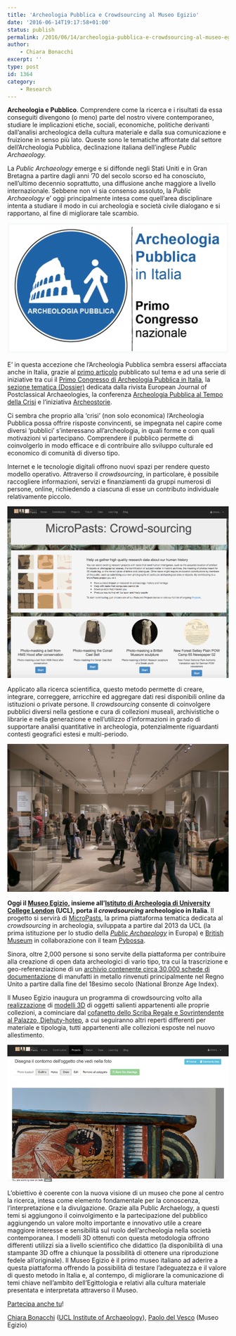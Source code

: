 ```yaml
---
title: 'Archeologia Pubblica e Crowdsourcing al Museo Egizio'
date: '2016-06-14T19:17:58+01:00'
status: publish
permalink: /2016/06/14/archeologia-pubblica-e-crowdsourcing-al-museo-egizio
author: 
    - Chiara Bonacchi
excerpt: ''
type: post
id: 1364
category:
    - Research
---
```

**Archeologia e Pubblico**. Comprendere come la ricerca e i risultati da essa conseguiti divengono (o meno) parte del nostro vivere contemporaneo, studiare le implicazioni etiche, sociali, economiche, politiche derivanti dall’analisi archeologica della cultura materiale e dalla sua comunicazione e fruizione in senso più lato. Queste sono le tematiche affrontate dal settore dell’Archeologia Pubblica, declinazione italiana dell’inglese *Public Archaeology.*

La *Public Archaeology* emerge e si diffonde negli Stati Uniti e in Gran Bretagna a partire dagli anni ’70 del secolo scorso ed ha conosciuto, nell’ultimo decennio soprattutto, una diffusione anche maggiore a livello internazionale. Sebbene non vi sia consenso assoluto, la *Public Archaeology* e’ oggi principalmente intesa come quell’area disciplinare intenta a studiare il modo in cui archeologia e società civile dialogano e si rapportano, al fine di migliorare tale scambio.

![Screen Shot 2016-06-02 at 20.10.03](../../../../uploads/2016/06/Screen-Shot-2016-06-02-at-20.10.03.png) 

E’ in questa accezione che l’Archeologia Pubblica sembra essersi affacciata anche in Italia, grazie al [primo articolo](https://www.academia.edu/3510477/Archeologia_pubblica_in_Italia._Origini_e_prospettive_di_un_nuovo_settore_disciplinare_2009_) pubblicato sul tema e ad una serie di iniziative tra cui il [Primo Congresso di Archeologia Pubblica in Italia](http://www.archeopubblica2012.it), la [sezione tematica (Dossier)](http://www.postclassical.it/PCA_vol.2.html) dedicata dalla rivista European Journal of Postclassical Archaeologies, la conferenza [Archeologia Pubblica al Tempo della Crisi](http://edipuglia.it/articoli/archeologia-pubblica-al-tempo-della-crisi/) e l’iniziativa [Archeostorie](http://www.archeostorie.it).

Ci sembra che proprio alla ‘crisi’ (non solo economica) l’Archeologia Pubblica possa offrire risposte convincenti, se impegnata nel capire come diversi ‘pubblici’ s’interessano all’archeologia, in quali forme e con quali motivazioni vi partecipano. Comprendere il pubblico permette di coinvolgerlo in modo efficace e di contribuire allo sviluppo culturale ed economico di comunità di diverso tipo.

Internet e le tecnologie digitali offrono nuovi spazi per rendere questo modello operativo. Attraverso il *crowdsourcing*, in particolare, è possibile raccogliere informazioni, servizi e finanziamenti da gruppi numerosi di persone, online, richiedendo a ciascuna di esse un contributo individuale relativamente piccolo.

![La piattaforma di crowdsourcing MicroPasts.](../../../../uploads/2016/06/Screen-Shot-2016-06-14-at-20.40.48.png) 

Applicato alla ricerca scientifica, questo metodo permette di creare, integrare, correggere, arricchire ed aggregare dati resi disponibili online da istituzioni o private persone. Il *crowdsourcing* consente di coinvolgere pubblici diversi nella gestione e cura di collezioni museali, archivistiche o librarie e nella generazione e nell’utilizzo d’informazioni in grado di supportare analisi quantitative in archeologia, potenzialmente riguardanti contesti geografici estesi e multi-periodo.

![Museo Egizio, Torino.](../../../../uploads/2016/06/Museo-Egizio-nuove-sale.jpg) 

**Oggi il [Museo Egizio](http://www.museoegizio.it), insieme all’[Istituto di Archeologia di University College London](http://www.ucl.ac.uk/archaeology) (UCL), porta il *crowdsourcing* archeologico in Italia**. Il progetto si servirà di [MicroPasts](http://crowdsourced.micropasts.org), la prima piattaforma tematica dedicata al *crowdsourcing* in archeologia, sviluppata a partire dal 2013 da UCL (la prima istituzione per lo studio della *[Public Archaeology](http://www.ucl.ac.uk/archaeology/research/tags/publicarchaeology)* in Europa) e [British Museum](http://www.britishmuseum.org) in collaborazione con il team [Pybossa](http://pybossa.com).

Sinora, oltre 2,000 persone si sono servite della piattaforma per contribuire alla creazione di open data archeologici di vario tipo, tra cui la trascrizione e geo-referenziazione di un [archivio contenente circa 30,000 schede di documentazione](https://blog.micropasts.org/2014/04/30/preparing-the-index/) di manufatti in metallo rinvenuti principalmente nel Regno Unito a partire dalla fine del 18esimo secolo (National Bronze Age Index).

Il Museo Egizio inaugura un programma di crowdsourcing volto alla [realizzazione](https://blog.micropasts.org/2014/06/13/3d-modelling-via-sfm/) di [modelli 3D](https://sketchfab.com/micropasts) di oggetti salienti appartenenti alle proprie collezioni, a cominciare dal [cofanetto dello Scriba Regale e Sovrintendente al Palazzo, Djehuty-hotep](https://blog.micropasts.org/2016/05/26/morte-e-rinascita-nel-nuovo-regno/), a cui seguiranno altri reperti differenti per materiale e tipologia, tutti appartenenti alle collezioni esposte nel nuovo allestimento.

![Prima applicazione di crowdsourcing del Museo Egizio di Torino, su MicroPasts.](../../../../uploads/2016/06/1.png)

L’obiettivo è coerente con la nuova visione di un museo che pone al centro la ricerca, intesa come elemento fondamentale per la conoscenza, l’interpretazione e la divulgazione. Grazie alla Public Archaelogy, a questi temi si aggiungono il coinvolgimento e la partecipazione del pubblico aggiungendo un valore molto importante e innovativo utile a creare maggiore interesse e sensibilità sul ruolo dell’archeologia nella società contemporanea. I modelli 3D ottenuti con questa metodologia offrono differenti utilizzi sia a livello scientifico che didattico (la disponibilità di una stampante 3D offre a chiunque la possibilità di ottenere una riproduzione fedele all’originale). Il Museo Egizio è il primo museo italiano ad aderire a questa piattaforma offrendo la possibilità di testare l’adeguatezza e il valore di questo metodo in Italia e, al contempo, di migliorare la comunicazione di temi chiave nell’ambito dell’Egittologia e relativi alla cultura materiale presentata e interpretata attraverso il Museo.

[Partecipa anche tu](http://crowdsourced.micropasts.org/project/MuseoEgizio1/)!

[Chiara Bonacchi](https://ucl.academia.edu/ChiaraBonacchi) ([UCL Institute of Archaeology](http://www.ucl.ac.uk/archaeology/people/staff/honorary/bonacchi)), [Paolo del Vesco](https://www.linkedin.com/in/paolo-del-vesco-0ab23b7) (Museo Egizio)